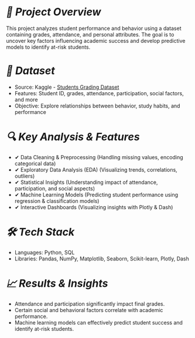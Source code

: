 # *📌 Project Overview*
This project analyzes student performance and behavior using a dataset containing grades, attendance, and personal attributes. The goal is to uncover key factors influencing academic success and develop predictive models to identify at-risk students.
# *📂 Dataset*
* Source: Kaggle - [Students Grading Dataset](https://www.kaggle.com/datasets/mahmoudelhemaly/students-grading-dataset)
* Features: Student ID, grades, attendance, participation, social factors, and more
* Objective: Explore relationships between behavior, study habits, and performance
# *🔍 Key Analysis & Features*
* ✔ Data Cleaning & Preprocessing (Handling missing values, encoding categorical data)
* ✔ Exploratory Data Analysis (EDA) (Visualizing trends, correlations, outliers)
* ✔ Statistical Insights (Understanding impact of attendance, participation, and social aspects)
* ✔ Machine Learning Models (Predicting student performance using regression & classification models)
* ✔ Interactive Dashboards (Visualizing insights with Plotly & Dash)
# *🛠 Tech Stack*
* Languages: Python, SQL
* Libraries: Pandas, NumPy, Matplotlib, Seaborn, Scikit-learn, Plotly, Dash
# *📈 Results & Insights*
* Attendance and participation significantly impact final grades.
* Certain social and behavioral factors correlate with academic performance.
* Machine learning models can effectively predict student success and identify at-risk students.
